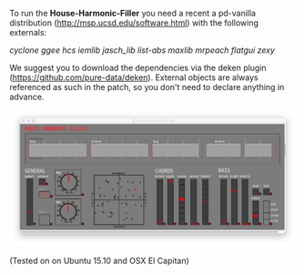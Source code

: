 To run the **House-Harmonic-Filler** you need a recent a pd-vanilla distribution (http://msp.ucsd.edu/software.html) with the following externals:

*cyclone ggee hcs iemlib jasch_lib list-abs maxlib mrpeach flatgui zexy*

We suggest you to download the dependencies via the deken plugin (https://github.com/pure-data/deken). External objects are always referenced as such in the patch, so you don't need to declare anything in advance.

!["The graphic interface"](/gui.png?raw=true)

(Tested on on Ubuntu 15.10 and OSX El Capitan)
